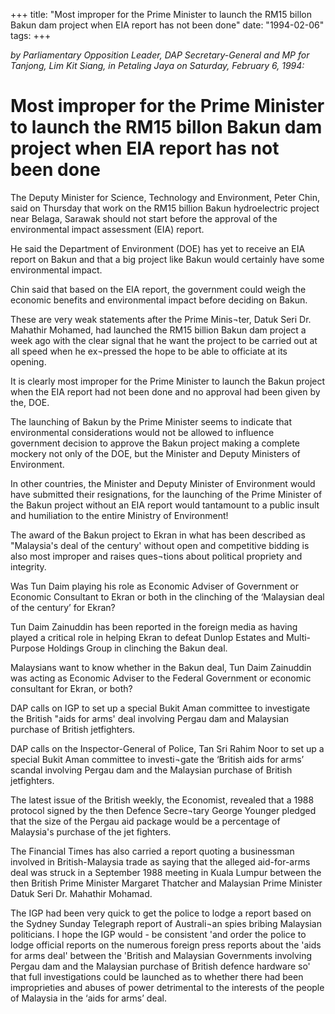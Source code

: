 +++ 
title: "Most improper for the Prime Minister to launch the RM15 billon Bakun dam project when EIA report has not been done"
date: "1994-02-06"
tags:
+++

_by Parliamentary Opposition Leader, DAP Secretary-General and MP for Tanjong, Lim Kit Siang, in Petaling Jaya on Saturday, February 6, 1994:_

# Most improper for the Prime Minister to launch the RM15 billon Bakun dam project when EIA report has not been done

The Deputy Minister for Science, Technology and Environment, Peter Chin, said on Thursday that work on the RM15 billion Bakun hydroelectric project near Belaga, Sarawak should not start before the approval of the environmental impact assessment (EIA) report.

He said the Department of Environment (DOE) has yet to receive an EIA report on Bakun and that a big project like Bakun would certainly have some environmental impact.</u>

Chin said that based on the EIA report, the government could weigh the economic benefits and environmental impact before deciding on Bakun.

These are very weak statements after the Prime Minis¬ter, Datuk Seri Dr. Mahathir Mohamed, had launched the RM15 billion Bakun dam project a week ago with the clear signal that he want the project to be carried out at all speed when he ex¬pressed the hope to be able to officiate at its opening.

It is clearly most improper for the Prime Minister to launch the Bakun project when the EIA report had not been done and no approval had been given by the, DOE.

The launching of Bakun by the Prime Minister seems to indicate that environmental considerations would not be allowed to influence government decision to approve the Bakun project making a complete mockery not only of the DOE, but the Minister and Deputy Ministers of Environment.

In other countries, the Minister and Deputy Minister of Environment would have submitted their resignations, for the launching of the Prime Minister of the Bakun project without an EIA report would tantamount to a public insult and humiliation to the entire Ministry of Environment!

The award of the Bakun project to Ekran in what has been described as "Malaysia's deal of the century' without open and competitive bidding is also most improper and raises ques¬tions about political propriety and integrity.

Was Tun Daim playing his role as Economic Adviser of Government or Economic Consultant to Ekran or both in the clinching of the ‘Malaysian deal of the century’ for Ekran?

Tun Daim Zainuddin has been reported in the foreign media as having played a critical role in helping Ekran to defeat Dunlop Estates and Multi-Purpose Holdings Group in clinching the Bakun deal.

Malaysians want to know whether in the Bakun deal, Tun Daim Zainuddin was acting as Economic Adviser to the Federal Government or economic consultant for Ekran, or both?

DAP calls on IGP to set up a special Bukit Aman committee to investigate the British "aids for arms' deal involving Pergau dam and Malaysian purchase of British jetfighters.

DAP calls on the Inspector-General of Police, Tan Sri Rahim Noor to set up a special Bukit Aman committee to investi¬gate the ‘British aids for arms’ scandal involving Pergau dam and the Malaysian purchase of British jetfighters.

The latest issue of the British weekly, the Economist, revealed that a 1988 protocol signed by the then Defence Secre¬tary George Younger pledged that the size of the Pergau aid package would be a percentage of Malaysia's purchase of the jet fighters.

The Financial Times has also carried a report quoting a businessman involved in British-Malaysia trade as saying that the alleged aid-for-arms deal was struck in a September 1988 meeting in Kuala Lumpur between the then British Prime Minister Margaret Thatcher and Malaysian Prime Minister Datuk Seri Dr. Mahathir Mohamad.

The IGP had been very quick to get the police to lodge a report based on the Sydney Sunday Telegraph report of Australi¬an spies bribing Malaysian politicians. I hope the IGP would - be consistent 'and order the police to lodge official reports on the numerous foreign press reports about the 'aids for arms deal' between the 'British and Malaysian Governments involving Pergau dam and the Malaysian purchase of British defence hardware so' that full investigations could be launched as to whether there had been improprieties and abuses of power detrimental to the interests of the people of Malaysia in the ‘aids for arms’ deal.
 

